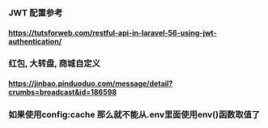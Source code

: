 ### JWT 配置参考
#### https://tutsforweb.com/restful-api-in-laravel-56-using-jwt-authentication/


### 红包, 大转盘, 商城自定义
#### https://jinbao.pinduoduo.com/message/detail?crumbs=broadcast&id=186598

### 如果使用config:cache 那么就不能从.env里面使用env()函数取值了